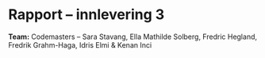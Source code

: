 # Rapport – innlevering 3
**Team:** Codemasters – Sara Stavang, Ella Mathilde Solberg, Fredric Hegland, Fredrik Grahm-Haga, Idris Elmi & Kenan Inci


